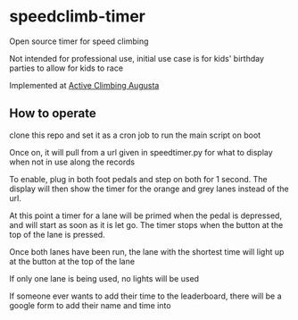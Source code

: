 # speedclimb-timer
Open source timer for speed climbing

Not intended for professional use, initial use case is for kids' birthday parties to allow for kids to race

Implemented at [Active Climbing Augusta](https://www.activeclimbingaugusta.com)

## How to operate

clone this repo and set it as a cron job to run the main script on boot

Once on, it will pull from a url given in speedtimer.py for what to display when not in use along the records

To enable, plug in both foot pedals and step on both for 1 second. 
The display will then show the timer for the orange and grey lanes instead of the url.

At this point a timer for a lane will be primed when the pedal is depressed, and will start as soon as it is let go.
The timer stops when the button at the top of the lane is pressed.

Once both lanes have been run, the lane with the shortest time will light up at the button at the top of the lane

If only one lane is being used, no lights will be used

If someone ever wants to add their time to the leaderboard, there will be a google form to add their name and time into